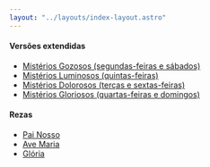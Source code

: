 ```yaml
---
layout: "../layouts/index-layout.astro"
---
```


<!-- ## Seleta de Orações

- [Santo Rosario](/santo-rosario)
- [Ladainha](/ladainha)
- [Mistérios Gozosos (segundas-feiras e sábados)](/misterios-gozosos)
- [Mistérios Luminosos (quintas-feiras)](/misterios-luminosos)
- [Mistérios Dolorosos (terças e sextas-feiras)](/misterios-dolorosos)
- [Mistérios Gloriosos (quartas-feiras e domingos)](/misterios-gloriosos) -->

#### Versões extendidas

- [Mistérios Gozosos (segundas-feiras e sábados)](/misterios-gozosos-extendida)
- [Mistérios Luminosos (quintas-feiras)](/misterios-luminosos-extendida)
- [Mistérios Dolorosos (terças e sextas-feiras)](/misterios-dolorosos-extendida)
- [Mistérios Gloriosos (quartas-feiras e domingos)](/misterios-gloriosos-extendida)

#### Rezas

- [Pai Nosso](/pai-nosso)
- [Ave Maria](/ave-maria)
- [Glória](/gloria)
